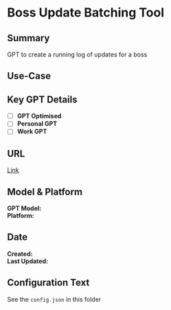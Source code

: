 # Boss Update Batching Tool

## Summary

GPT to create a running log of updates for a boss

## Use-Case

## Key GPT Details

- [ ] **GPT Optimised**  
- [ ] **Personal GPT**  
- [ ] **Work GPT**

## URL

[Link](https://chatgpt.com/g/g-P37s96ili-boss-update-batcher)

## Model & Platform

**GPT Model:**  
**Platform:**

## Date


**Created:**   
**Last Updated:** 

## Configuration Text

See the `config.json` in this folder